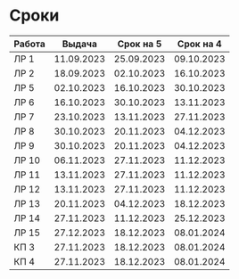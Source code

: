 # Сроки
| Работа | Выдача     | Срок на 5   | Срок на 4   |
|--------|------------|-------------|-------------|
| ЛР 1   | 11.09.2023 | 25.09.2023  | 09.10.2023  |
| ЛР 2   | 18.09.2023 | 02.10.2023  | 16.10.2023  |
| ЛР 5   | 02.10.2023 | 16.10.2023  | 30.10.2023  |
| ЛР 6   | 16.10.2023 | 30.10.2023  | 13.11.2023  |
| ЛР 7   | 23.10.2023 | 13.11.2023  | 27.11.2023  |
| ЛР 8   | 30.10.2023 | 20.11.2023  | 04.12.2023  |
| ЛР 9   | 30.10.2023 | 20.11.2023  | 04.12.2023  |
| ЛР 10  | 06.11.2023 | 27.11.2023  | 11.12.2023  |
| ЛР 11  | 13.11.2023 | 27.11.2023  | 11.12.2023  |
| ЛР 12  | 13.11.2023 | 27.11.2023  | 11.12.2023  |
| ЛР 13  | 20.11.2023 | 04.12.2023  | 18.12.2023  |
| ЛР 14  | 27.11.2023 | 11.12.2023  | 25.12.2023  |
| ЛР 15  | 27.12.2023 | 18.12.2023  | 08.01.2024  |
| КП 3   | 27.11.2023 | 18.12.2023  | 08.01.2024  |
| КП 4   | 27.11.2023 | 18.12.2023  | 08.01.2024  |
